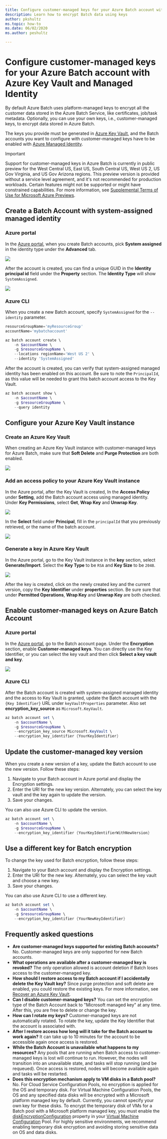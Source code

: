 ```yaml
---
title: Configure customer-managed keys for your Azure Batch account with Azure Key Vault and Managed Identity
description: Learn how to encrypt Batch data using keys 
author: pkshultz
ms.topic: how-to
ms.date: 06/02/2020
ms.author: peshultz

---
```


# Configure customer-managed keys for your Azure Batch account with Azure Key Vault and Managed Identity

By default Azure Batch uses platform-managed keys to encrypt all the customer data stored in the Azure Batch Service, like certificates, job/task metadata. Optionally, you can use your own keys, i.e., customer-managed keys, to encrypt data stored in Azure Batch.

The keys you provide must be generated in [Azure Key Vault](https://docs.microsoft.com/azure/key-vault/general/basic-concepts), and the Batch accounts you want to configure with customer-managed keys have to be enabled with [Azure Managed Identity](https://docs.microsoft.com/azure/active-directory/managed-identities-azure-resources/overview).

> [!IMPORTANT]
> Support for customer-managed keys in Azure Batch is currently in public preview for the West Central US, East US, South Central US, West US 2, US Gov Virginia, and US Gov Arizona regions.
> This preview version is provided without a service level agreement, and it's not recommended for production workloads. Certain features might not be supported or might have constrained capabilities. 
> For more information, see [Supplemental Terms of Use for Microsoft Azure Previews](https://azure.microsoft.com/support/legal/preview-supplemental-terms/).

## Create a Batch Account with system-assigned managed identity

### Azure portal

In the [Azure portal](https://portal.azure.com/), when you create Batch accounts, pick **System assigned** in the identity type under the **Advanced** tab.

![](./media/batch-customer-managed-key/create-batch-account.png)

After the account is created, you can find a unique GUID in the **Identity principal id** field under the **Property** section. The **Identity Type** will show `SystemAssigned`.

![](./media/batch-customer-managed-key/linked-batch-principal.png)
 
### Azure CLI

When you create a new Batch account, specify `SystemAssigned` for the `--identity` parameter.

```powershell
resourceGroupName='myResourceGroup'
accountName='mybatchaccount'

az batch account create \
    -n $accountName \
    -g $resourceGroupName \
    --locations regionName='West US 2' \
    --identity 'SystemAssigned'
```

After the account is created, you can verify that system-assigned managed identity has been enabled on this account. Be sure to note the `PrincipalId`, as this value will be needed to grant this batch account access to the Key Vault.

```powershell
az batch account show \
    -n $accountName \
    -g $resourceGroupName \
    --query identity
```

## Configure your Azure Key Vault instance

### Create an Azure Key Vault

When creating an Azure Key Vault instance with customer-managed keys for Azure Batch, make sure that **Soft Delete** and **Purge Protection** are both enabled.

![](./media/batch-customer-managed-key/create-key-vault.png)

### Add an access policy to your Azure Key Vault instance

In the Azure portal, after the Key Vault is created, In the **Access Policy** under **Setting**, add the Batch account access using managed identity. Under **Key Permissions**, select **Get**, **Wrap Key** and **Unwrap Key**. 

![](./media/batch-customer-managed-key/key-permissions.png)
 
In the **Select** field under **Principal**, fill in the `principalId` that you previously retrieved, or the name of the batch account.

![](./media/batch-customer-managed-key/principal-id.png)
 
### Generate a key in Azure Key Vault

In the Azure portal, go to the Key Vault instance in the **key** section, select **Generate/Import**. Select the **Key Type** to be `RSA` and **Key Size** to be `2048`.

![](./media/batch-customer-managed-key/create-key.png)

After the key is created, click on the newly created key and the current version, copy the **Key Identifier** under **properties** section.  Be sure sure that under **Permitted Operations**, **Wrap Key** and **Unwrap Key** are both checked.

## Enable customer-managed keys on Azure Batch Account

### Azure portal

In the [Azure portal](https://portal.azure.com/), go to the Batch account page. Under the **Encryption** section, enable **Customer-managed keys**. You can directly use the Key Identifier, or you can select the key vault and then click **Select a key vault and key**.

![](./media/batch-customer-managed-key/encryption-page.png)

### Azure CLI

After the Batch account is created with system-assigned managed identity and the access to Key Vault is granted, update the Batch account with the `{Key Identifier}` URL under `keyVaultProperties` parameter. Also set **encryption_key_source** as `Microsoft.KeyVault`.

```powershell
az batch account set \
    -n $accountName \
    -g $resourceGroupName \
    --encryption_key_source Microsoft.KeyVault \
    --encryption_key_identifier {YourKeyIdentifier} 
```

## Update the customer-managed key version

When you create a new version of a key, update the Batch account to use the new version. Follow these steps:

1. Navigate to your Batch account in Azure portal and display the Encryption settings.
2. Enter the URI for the new key version. Alternately, you can select the key vault and the key again to update the version.
3. Save your changes.

You can also use Azure CLI to update the version.

```powershell
az batch account set \
    -n $accountName \
    -g $resourceGroupName \
    --encryption_key_identifier {YourKeyIdentifierWithNewVersion} 
```
## Use a different key for Batch encryption

To change the key used for Batch encryption, follow these steps:

1. Navigate to your Batch account and display the Encryption settings.
2. Enter the URI for the new key. Alternately, you can select the key vault and choose a new key.
3. Save your changes.

You can  also use Azure CLI to use a different key.

```powershell
az batch account set \
    -n $accountName \
    -g $resourceGroupName \
    --encryption_key_identifier {YourNewKeyIdentifier} 
```
## Frequently asked questions
  * **Are customer-managed keys supported for existing Batch accounts?** No. Customer-managed keys are only supported for new Batch accounts.
  * **What operations are available after a customer-managed key is revoked?** The only operation allowed is account deletion if Batch loses access to the customer-managed key.
  * **How should I restore access to my Batch account if I accidentally delete the Key Vault key?** Since purge protection and soft delete are enabled, you could restore the existing keys. For more information, see [Recover an Azure Key Vault]( https://docs.microsoft.com/azure/key-vault/general/soft-delete-cli#recovering-a-key-vault).
  * **Can I disable customer-managed keys?** You can set the encryption type of the Batch Account back to "Microsoft managed key" at any time. After this, you are free to delete or change the key.
  * **How can I rotate my keys?** Customer-managed keys are not automatically rotated. To rotate the key, update the Key Identifier that the account is associated with.
  * **After I restore access how long will it take for the Batch account to work again?** It can take up to 10 minutes for the account to be accessible again once access is restored.
  * **While the Batch Account is unavailable what happens to my resources?** Any pools that are running when Batch access to customer-managed keys is lost will continue to run. However, the nodes will transition into an unavailable state, and tasks will stop running (and be requeued). Once access is restored, nodes will become available again and tasks will be restarted.
  * **Does this encryption mechanism apply to VM disks in a Batch pool?** No. For Cloud Service Configuration Pools, no encryption is applied for the OS and temporary disk. For Virtual Machine Configuration Pools, the OS and any specified data disks will be encrypted with a Microsoft platform managed key by default. Currently, you cannot specify your own key for these disks. To encrypt the temporary disk of VMs for a Batch pool with a Microsoft platform managed key, you must enable the [diskEncryptionConfiguration](https://docs.microsoft.com/rest/api/batchservice/pool/add#diskencryptionconfiguration) property in your [Virtual Machine Configuration](https://docs.microsoft.com/rest/api/batchservice/pool/add#virtualmachineconfiguration) Pool. For highly sensitive environments, we recommend enabling temporary disk encryption and avoiding storing sensitive data on OS and data disks.
  
